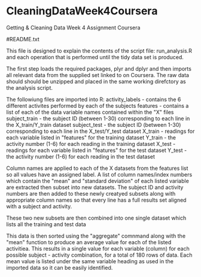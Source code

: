 # CleaningDataWeek4Coursera
Getting &amp; Cleaning Data Week 4 Assignment Coursera

#README.txt

This file is designed to explain the contents of the script file: run_analysis.R and each operation that is performed until the tidy data set is produced.

The first step loads the required packages, plyr and dplyr and then imports all relevant data from the supplied set linked to on Coursera.
The raw data should should be unzipped and placed in the same working direfctory as the analysis script.

The followiung files are imported into R:
activity_labels - contains the 6 different activites performed by each of the subjects
features - contains a list of each of the data variable names contained within the "X" files
subject_train - the subject ID (between 1-30) corresponding to each line in the X_train/Y_train dataset
subject_test - the subject ID (between 1-30) corresponding to each line in the X_test/Y_test dataset
X_train - readings for each variable listed in "features" for the training dataset
Y_train - the activity number (1-6) for each reading in the training dataset
X_test - readings for each variable listed in "features" for the test dataset
Y_test - the activity number (1-6) for each reading in the test dataset

Column names are applied to each of the X datasets from the features list so all values have an assigned label.
A list of column names/index numbers which contain the "mean" and "standard deviation" of each listed variable are extracted then subset
into new datasets.
The subject ID and activity numbers are then added to these newly creatyed subsets along with appropriate column names so
that every line has a full results set aligned with a subject and activity.

These two new subsets are then combined into one single dataset which lists all the training and test data

This data is then sorted using the "aggregate" comnmand along with the "mean" function to produce an average value for each
of the listed activitiea. This results in a single value for each variable (column) for each possible subject - activity combination,
for a total of 180 rows of data. Each mean value is listed under the same variable heading as used in the imported data so it can be easily identified.
